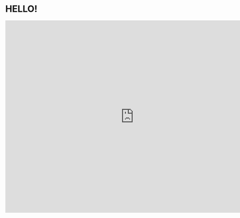 <h1>HELLO!</h1>
<iframe src="http://deadsimplechat.com/+Hvnv1" frameborder="0" width="800px" height="600px"></iframe>
